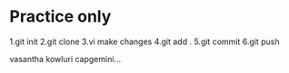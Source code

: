 # Practice only

1.git init
2.git clone <repo-url>
3.vi <file-name> make changes
4.git add . <To add changes>
5.git commit <To commit the changes>
6.git push <repo-url> <To push the changes made into the original file>


vasantha kowluri
capgemini...



